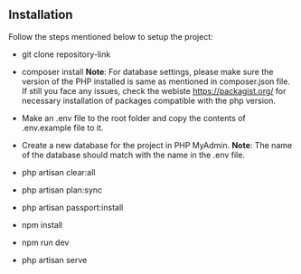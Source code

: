 ## Installation 

Follow the steps mentioned below to setup the project:

* git clone repository-link
 
* composer install 
**Note**: For database settings, please make sure the version of the PHP installed is same as mentioned in composer.json file.
 If still you face any issues, check the webiste https://packagist.org/ for necessary installation of packages compatible with the php version.

* Make an .env file to the root folder and copy the contents of .env.example file to it.

* Create a new database for the project in PHP MyAdmin.
**Note**: The name of the database should match with the name in the .env file.

* php artisan clear:all

* php artisan plan:sync

* php artisan passport:install

* npm install 

* npm run dev

* php artisan serve
